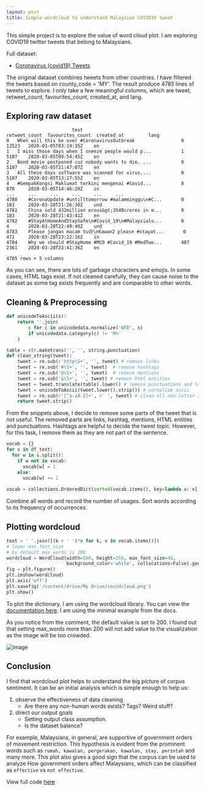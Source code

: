 ```yaml
---
layout: post
title: Simple wordcloud to understand Malaysian COVID19 tweet
---
```

This simple project is to explore the value of word cloud plot. I am exploring COVID19 twitter tweets that belong to Malaysians.

Full dataset:
- [Coronavirus (covid19) Tweets](https://www.kaggle.com/smid80/coronavirus-covid19-tweets)

The original dataset combines tweets from other countries. I have filtered the tweets based on county_code = 'MY'. The result produce 4785 lines of tweets to explore. I only take a few meaningful columns, which are tweet, retweet_count, favourites_count, created_at, and lang.

## Exploring raw dataset
```
                        text 	                           retweet_count  favourites_count 	created_at 	       lang
0 	When will this be over #CoronavirusOutbreak 	            0 	            12523 	2020-03-05T03:19:35Z 	en
1 	I miss those days when I sneeze people would p... 	        1 	            5107 	2020-03-05T09:54:45Z 	en
2 	Bond movie postponed cuz nobody wants to die. ... 	        0 	            5107 	2020-03-05T11:47:07Z 	en
3 	All these days software was scanned for virus,... 	        0 	            5107 	2020-03-05T13:27:55Z 	en
4 	#GempakKongsi Maklumat terkini mengenai #Covid... 	        8 	            870 	2020-03-05T14:46:20Z 	in
... 	... 	... 	... 	... 	...
4780 	#CoronaUpdate #untilltomorrow #malamminggu\n#C... 	    0 	            183 	2020-03-28T21:26:30Z 	und
4781 	China sold 432million erous&gt;3548crores in m... 	    0 	            183 	2020-03-28T21:43:41Z 	en
4782 	#StayAtHomeAndStaySafe\n#Covid_19\n#Malaysialo... 	    0 	            4 	    2020-03-28T22:49:40Z 	und
4783 	Please jangan macam tu😢\nKawan2 please #stayat... 	    0 	            471     2020-03-28T23:22:16Z 	in
4784 	Why we should #StayHome #MCO #Covid_19 #MedTwe... 	    487 	        2361 	2020-03-28T23:41:36Z 	en

4785 rows × 5 columns
```
As you can see, there are lots of garbage characters and emojis. In some cases, HTML tags exist. If not cleaned carefully, they can cause noise to the dataset as some tag exists frequently and are comparable to other words.

## Cleaning & Preprocessing

```python
def unicodeToAscii(s):
    return ''.join(
        c for c in unicodedata.normalize('NFD', s)
        if unicodedata.category(c) != 'Mn'
    )

table = str.maketrans('', '', string.punctuation)
def clean_string(tweet):
    tweet = re.sub(r'http\S+', '', tweet) # remove links
    tweet = re.sub('#\S+', '', tweet)  # remove hashtags
    tweet = re.sub('@\S+', '', tweet)  # remove mentions
    tweet = re.sub('&\S+', '', tweet) # remove html entities
    tweet = tweet.translate(table).lower() # remove punctuations and lower all letters
    tweet = unicodeToAscii(tweet.lower().strip()) # normalize ascii
    tweet = re.sub(r'[^a-zA-Z]+', r' ', tweet) # clean all non-letter string
    return tweet.strip()
```
From the snippets above, I decide to remove some parts of the tweet that is not useful. The removed parts are links, hashtag, mentions, HTML entities and punctuations. Hashtags are helpful to decide the tweet topic. However, for this task, I remove them as they are not part of the sentence.

```python
vocab = {}
for s in df_text:
  for w in s.split():
    if w not in vocab:
      vocab[w] = 1
    else:
      vocab[w] += 1
      
vocab = collections.OrderedDict(sorted(vocab.items(), key=lambda x: x[1], reverse=True))
```
Combine all words and record the number of usages. Sort words according to its frequency of occurrences.

## Plotting wordcloud

```python
text = ' '.join([(k + ' ')*v for k, v in vocab.items()])
# lower max_font_size
# by default max_words is 200
wordcloud = WordCloud(width=500, height=250, max_font_size=40,
                      background_color='white', collocations=False).generate(text)
fig = plt.figure()
plt.imshow(wordcloud)
plt.axis('off')
plt.savefig('/content/drive/My Drive/covidcloud.png')
plt.show()
```
To plot the dictionary, I am using the wordcloud library. You can view the [documentation here](http://amueller.github.io/word_cloud/). I am using the minimal example from the docs.

As you notice from the comment, the default value is set to 200. I found out that setting max_words more than 200 will not add value to the visualization as the image will be too crowded.

![image](https://github.com/devennn/mysite/blob/master/images/covidcloud.png)

## Conclusion


I find that wordcloud plot helps to understand the big picture of corpus sentiment. It can be an initial analysis which is simple enough to help us:

1) observe the effectiveness of data cleaning
    - Are there any non-human words exists? Tags? Weird stuff?
2) direct our output goals 
    - Setting output class assumption.
    - Is the dataset balance?

For example, Malaysians, in general, are supportive of government orders of movement restriction. This hypothesis is evident from the prominent words such as ```rumah, kawalan, pergerakan, kawalan, stay, perintah``` and many more. This plot also gives a good sign that the corpus can be used to analyze How government orders affect Malaysians, which can be classified as ```effective``` vs ```not effective```.

View full code [here](https://colab.research.google.com/drive/1nSl_Av8mTg-923H3pn76fJbXH_ymQKRF)

